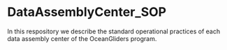 # DataAssemblyCenter_SOP
In this respository we describe the standard operational practices of each data assembly center of the OceanGliders program.
